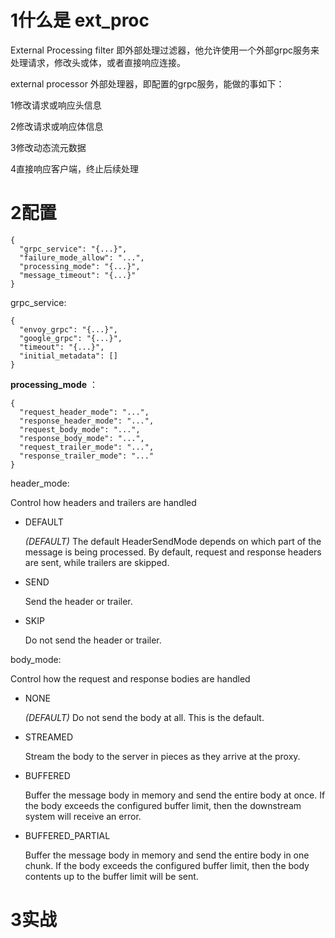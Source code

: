 # 1什么是 ext_proc 

 External Processing filter  即外部处理过滤器，他允许使用一个外部grpc服务来处理请求，修改头或体，或者直接响应连接。

 external processor 外部处理器，即配置的grpc服务，能做的事如下：

1修改请求或响应头信息

2修改请求或响应体信息

3修改动态流元数据

4直接响应客户端，终止后续处理

# 2配置

```
{
  "grpc_service": "{...}",
  "failure_mode_allow": "...",
  "processing_mode": "{...}",
  "message_timeout": "{...}"
}
```

grpc_service:

```
{
  "envoy_grpc": "{...}",
  "google_grpc": "{...}",
  "timeout": "{...}",
  "initial_metadata": []
}
```

 **processing_mode** ：

```
{
  "request_header_mode": "...",
  "response_header_mode": "...",
  "request_body_mode": "...",
  "response_body_mode": "...",
  "request_trailer_mode": "...",
  "response_trailer_mode": "..."
}
```

header_mode:

Control how headers and trailers are handled

- DEFAULT

  *(DEFAULT)* ⁣The default HeaderSendMode depends on which part of the message is being processed. By default, request and response headers are sent, while trailers are skipped.

- SEND

  ⁣Send the header or trailer.

- SKIP

  ⁣Do not send the header or trailer.

body_mode:

Control how the request and response bodies are handled

- NONE

  *(DEFAULT)* ⁣Do not send the body at all. This is the default.

- STREAMED

  ⁣Stream the body to the server in pieces as they arrive at the proxy.

- BUFFERED

  ⁣Buffer the message body in memory and send the entire body at once. If the body exceeds the configured buffer limit, then the downstream system will receive an error.

- BUFFERED_PARTIAL

  ⁣Buffer the message body in memory and send the entire body in one chunk. If the body exceeds the configured buffer limit, then the body contents up to the buffer limit will be sent.

# 3实战